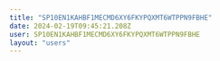 ```yaml
---
title: "SP10EN1KAHBF1MECMD6XY6FKYPQXMT6WTPPN9FBHE"
date: 2024-02-19T09:45:21.208Z
user: SP10EN1KAHBF1MECMD6XY6FKYPQXMT6WTPPN9FBHE
layout: "users"
---
```

    